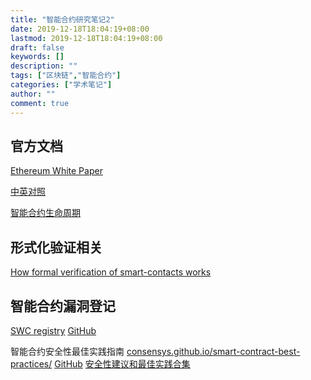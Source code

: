 ```yaml
---
title: "智能合约研究笔记2"
date: 2019-12-18T18:04:19+08:00
lastmod: 2019-12-18T18:04:19+08:00
draft: false
keywords: []
description: ""
tags: ["区块链","智能合约"]
categories: ["学术笔记"]
author: ""
comment: true
---
```


<!--more-->

## 官方文档

[Ethereum White Paper](https://www.weusecoins.com/assets/pdf/library/Ethereum_white_paper-a_next_generation_smart_contract_and_decentralized_application_platform-vitalik-buterin.pdf)

[中英对照](https://zhuanlan.zhihu.com/p/33779523)

[智能合约生命周期](https://ethfans.org/ajian1984/articles/36189)

## 形式化验证相关

[How formal verification of smart-contacts works](https://runtimeverification.com/blog/how-formal-verification-of-smart-contracts-works/)

## 智能合约漏洞登记

[SWC registry](https://smartcontractsecurity.github.io/SWC-registry/)
[GitHub](https://github.com/SmartContractSecurity/SWC-registry)

智能合约安全性最佳实践指南
[consensys.github.io/smart-contract-best-practices/](https://consensys.github.io/smart-contract-best-practices/)
[GitHub](https://github.com/ConsenSys/smart-contract-best-practices/)
[安全性建议和最佳实践合集](https://github.com/guylando/KnowledgeLists/blob/master/EthereumSmartContracts.md)